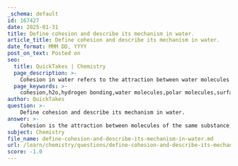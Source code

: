 ```yaml
---
_schema: default
id: 167427
date: 2025-01-31
title: Define cohesion and describe its mechanism in water.
article_title: Define cohesion and describe its mechanism in water.
date_format: MMM DD, YYYY
post_on_text: Posted on
seo:
  title: QuickTakes | Chemistry
  page_description: >-
    Cohesion in water refers to the attraction between water molecules due to hydrogen bonding, which results in high surface tension and capillary action, essential for plant water transport and various biological processes.
  page_keywords: >-
    cohesion,h2o,hydrogen bonding,water molecules,polar molecules,surface tension,capillary action,biological importance,water transport,plant xylem
author: QuickTakes
question: >-
    Define cohesion and describe its mechanism in water.
answer: >-
    Cohesion is the attraction between molecules of the same substance, and in the case of water, it is primarily due to hydrogen bonding. Water molecules are polar, meaning they have a partial positive charge on one side (the hydrogen atoms) and a partial negative charge on the other side (the oxygen atom). This polarity allows water molecules to form hydrogen bonds with each other, creating a cohesive force that holds them together.\n\nThe mechanism of cohesion in water can be described as follows:\n\n1. **Hydrogen Bonding**: Each water molecule can form up to four hydrogen bonds with neighboring water molecules. These bonds are relatively weak compared to covalent bonds but are strong enough to create a significant cohesive force. This results in water molecules sticking together, which is responsible for water's high surface tension.\n\n2. **Surface Tension**: The cohesive forces between water molecules at the surface create a "skin" effect, allowing small objects to float on water and enabling water to form droplets. This high surface tension is crucial for various biological processes, such as the ability of insects to walk on water and the formation of water droplets on leaves.\n\n3. **Capillary Action**: Cohesion works in conjunction with adhesion (the attraction between water molecules and other substances) to facilitate capillary action. When water adheres to the walls of a narrow tube (like a straw), the cohesive forces pull additional water molecules along, allowing water to move upward against gravity. This is particularly important in plants, where it helps transport water from the roots to the leaves.\n\n4. **Biological Importance**: The cohesive properties of water are essential for maintaining a continuous column of water in plant xylem, which is vital for nutrient and moisture distribution throughout the plant. This mechanism is crucial for the survival of many organisms, as it ensures that water and nutrients are effectively transported.\n\nIn summary, cohesion in water is a result of hydrogen bonding, leading to high surface tension and enabling important biological functions such as capillary action and the transport of water in plants.
subject: Chemistry
file_name: define-cohesion-and-describe-its-mechanism-in-water.md
url: /learn/chemistry/questions/define-cohesion-and-describe-its-mechanism-in-water
score: -1.0
---
```


&nbsp;